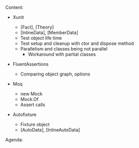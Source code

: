 Content:
- Xunit
    - [Fact], [Theory]
    - [InlineData], [MemberData]
    - Test object life time
    - Test setup and cleanup with ctor and dispose method
    - Parallelism and classes being not parallel
        - Workaround with partial classes
- FluentAssertions
    - Comparing object graph, options

- Moq
    - new Mock<T>
    - Mock.Of<T>
    - Assert calls

- Autofixture
    - Fixture object
    - [AutoData], [InlineAutoData]


Agenda:

